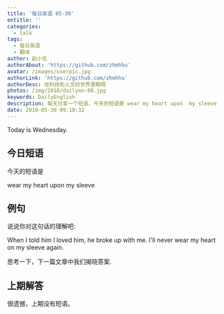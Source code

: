 ```yaml
---
title: '每日英语 05-30'
entitle: ''
categories:
  - talk
tags:
  - 每日英语
  - 翻译
author: 赵小生
authorAbout: 'https://github.com/zhmhhu'
avatar: /images/userpic.jpg
authorLink: 'https://github.com/zhmhhu'
authorDesc: 在科技和人文的世界里翱翔
photos: /img/2018/dailyen-08.jpg
keywords: DailyEnglish
description: 每天分享一个短语，今天的短语是 wear my heart upon  my sleeve
date: 2018-05-30 09:10:32
---
```


Today is Wednesday. 

## 今日短语

今天的短语是

wear my heart upon  my sleeve

## 例句

说说你对这句话的理解吧:

When I told him I loved him, he broke up with me. I'll never wear my heart on my sleeve again.

思考一下，下一篇文章中我们揭晓答案.

## 上期解答

很遗憾，上期没有短语。

